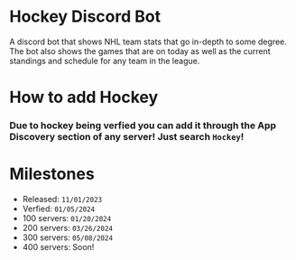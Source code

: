 # Hockey Discord Bot

A discord bot that shows NHL team stats that go in-depth to some degree. The bot also shows the games that are on today as well as the current standings and schedule for any team in the league.


# How to add Hockey
### Due to hockey being verfied you can add it through the App Discovery section of any server! Just search `Hockey`!


# Milestones
- Released: `11/01/2023`
- Verfied: `01/05/2024`
- 100 servers: `01/20/2024`
- 200 servers: `03/26/2024`
- 300 servers: `05/08/2024`
- 400 servers: Soon!
